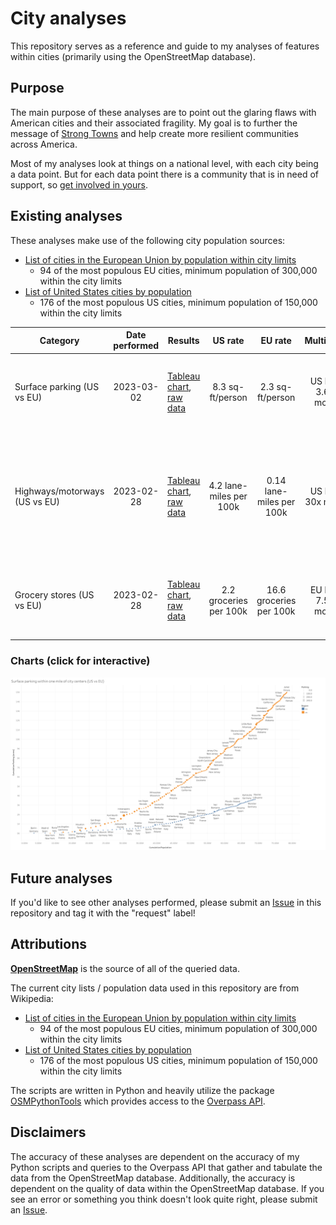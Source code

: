 # City analyses

This repository serves as a reference and guide to my analyses of features within cities (primarily using the OpenStreetMap database). 

## Purpose

The main purpose of these analyses are to point out the glaring flaws with American cities and their associated fragility. My goal is to further the message of [Strong Towns](https://www.strongtowns.org/about) and help create more resilient communities across America.

Most of my analyses look at things on a national level, with each city being a data point. But for each data point there is a community that is in need of support, so [get involved in yours](https://www.strongtowns.org/local).

## Existing analyses

These analyses make use of the following city population sources:

- [List of cities in the European Union by population within city limits](https://en.wikipedia.org/wiki/List_of_cities_in_the_European_Union_by_population_within_city_limits)
  - 94 of the most populous EU cities, minimum population of 300,000 within the city limits
- [List of United States cities by population](https://en.wikipedia.org/wiki/List_of_United_States_cities_by_population) 
  - 176 of the most populous US cities, minimum population of 150,000 within the city limits

| Category | Date performed | Results | US rate | EU rate | Multiplier | Details |
| -------- | :------------: | ------- | :-----: | :-----: | :-----: | ------- |
| Surface parking (US vs EU) | 2023-03-02 | [Tableau chart](https://public.tableau.com/views/CItyparking/Sheet1?:language=en-US&:display_count=n&:origin=viz_share_link), [raw data](results/parking_20230302T152521Z.csv) | 8.3 sq-ft/person | 2.3 sq-ft/person | US has 3.6x more | Within one mile of city centers; [Example of Chattanooga (Overpass Turbo)](https://overpass-turbo.eu/s/1tGz) |
| Highways/motorways (US vs EU) | 2023-02-28 | [Tableau chart](https://public.tableau.com/views/Cityhighways/Sheet1?:language=en-US&:display_count=n&:origin=viz_share_link), [raw data](results/motorways_20230228T200310Z.csv) | 4.2 lane-miles per 100k | 0.14 lane-miles per 100k | US has 30x more | Within one mile of city centers (features may extend outside of one mile radius); [Example of Kansas City (Overpass Turbo)](https://overpass-turbo.eu/s/1tGx) |
| Grocery stores (US vs EU) | 2023-02-28 | [Tableau chart](https://public.tableau.com/views/Citygrocerystores/Sheet1?:language=en-US&:display_count=n&:origin=viz_share_link), [raw data](results/groceries_20230228T183627Z.csv) | 2.2 groceries per 100k | 16.6 groceries per 100k | EU has 7.5x more | Within two miles of city centers; [Example of Barcelona (Overpass Turbo)](https://overpass-turbo.eu/s/1tGt) |

### Charts (click for interactive)

[![Surface parking](media/surface_parking.png)](https://public.tableau.com/views/CItyparking/Sheet1?:language=en-US&:display_count=n&:origin=viz_share_link)

## Future analyses

If you'd like to see other analyses performed, please submit an [Issue](https://github.com/aarosmit/city-analyses/issues) in this repository and tag it with the "request" label!

## Attributions

[**OpenStreetMap**](https://www.openstreetmap.org) is the source of all of the queried data.

The current city lists / population data used in this repository are from Wikipedia:

- [List of cities in the European Union by population within city limits](https://en.wikipedia.org/wiki/List_of_cities_in_the_European_Union_by_population_within_city_limits)
  - 94 of the most populous EU cities, minimum population of 300,000 within the city limits
- [List of United States cities by population](https://en.wikipedia.org/wiki/List_of_United_States_cities_by_population) 
  - 176 of the most populous US cities, minimum population of 150,000 within the city limits

The scripts are written in Python and heavily utilize the package [OSMPythonTools](https://github.com/mocnik-science/osm-python-tools) which provides access to the [Overpass API](https://wiki.openstreetmap.org/wiki/Overpass_API).

## Disclaimers

The accuracy of these analyses are dependent on the accuracy of my Python scripts and queries to the Overpass API that gather and tabulate the data from the OpenStreetMap database. Additionally, the accuracy is dependent on the quality of data within the OpenStreetMap database. If you see an error or something you think doesn't look quite right, please submit an [Issue](https://github.com/aarosmit/city-analyses/issues).
